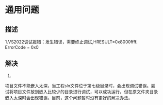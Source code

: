 # 通用问题

## 描述

1.VS2022调试报错：发生错误，需要终止调试,HRESULT=0x8000ffff. ErrorCode = 0x0

## 解决

1.

项目文件不能嵌入太深，当工程sln文件位于第七级目录时，会出现调试错误。尝试将项目文件放到嵌入比较少的目录进行调试，可以成功运行，但在原文件夹目录嵌入太深时会出现错误。目前，这个问题暂时没有更好的解决办法。
